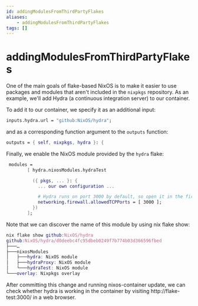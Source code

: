 ```yaml
---
id: addingModulesFromThirdPartyFlakes
aliases:
    - addingModulesFromThirdPartyFlakes
tags: []
---
```


# addingModulesFromThirdPartyFlakes

One of the main goals of flake-based NixOS is to make it easier to use packages
and modules that aren't included in the `nixpkgs` repository. As an example,
we'll add Hydra (a continuous integration server) to our container.

To add it to our container, we specify it as an additional input:

```nix
inputs.hydra.url = "github:NixOS/hydra";
```

and as a corresponding function argument to the `outputs` function:

```nix
outputs = { self, nixpkgs, hydra }: {
```

Finally, we enable the NixOS module provided by the `hydra` flake:

```nix
 modules =
        [ hydra.nixosModules.hydraTest

          ({ pkgs, ... }: {
            ... our own configuration ...

            # Hydra runs on port 3000 by default, so open it in the firewall.
            networking.firewall.allowedTCPPorts = [ 3000 ];
          })
        ];
```

Note that we can discover the name of this module by using nix flake show:

```nix
nix flake show github:NixOS/hydra
github:NixOS/hydra/d0deebc4fc95dbeb0249f7b774b03d366596fbed
├───…
├───nixosModules
│   ├───hydra: NixOS module
│   ├───hydraProxy: NixOS module
│   └───hydraTest: NixOS module
└───overlay: Nixpkgs overlay
```

After committing this change and running nixos-container update, we can check
whether hydra is working in the container by visiting http://flake-test:3000/
in a web browser.
